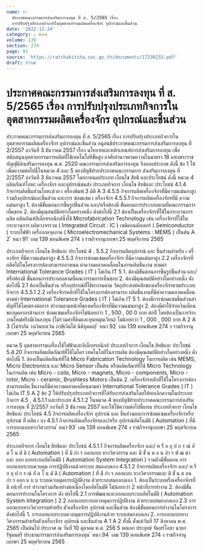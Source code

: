 ```yaml
---
name: >-
  ประกาศคณะกรรมการส่งเสริมการลงทุน ที่ ส. 5/2565 เรื่อง
  การปรับปรุงประเภทกิจการในอุตสาหกรรมผลิตเครื่องจักร อุปกรณ์และชิ้นส่วน
date: '2022-11-24'
category: ง พิเศษ
volume: 139
section: 274
page: 91
source: 'https://ratchakitcha.soc.go.th/documents/17230255.pdf'
draft: true
---
```


# ประกาศคณะกรรมการส่งเสริมการลงทุน ที่ ส. 5/2565 เรื่อง การปรับปรุงประเภทกิจการในอุตสาหกรรมผลิตเครื่องจักร อุปกรณ์และชิ้นส่วน

ประกาศคณะกรรมการส่งเสริมการลงทุน ที่ ส. 5/2565 เรื่อง การปรับปรุงประเภทกิจการในอุตสาหกรรมผลิตเครื่องจักร อุปกรณ์และชิ้นส่วน อนุสนธิประกาศคณะกรรมการส่งเสริมการลงทุน ที่ 2/2557 ลงวันที่ 3 ธันวาคม 2557 เรื่อง นโยบายและหลักเกณฑ์การส่งเสริมการลงทุน เพื่อสนับสนุนอุตสาหกรรมการผลิตที่ใช้เทคโนโลยีขั้นสูง อาศัยอำนาจตามความในมาตรา 16 แห่งพระราชบัญญัติส่งเสริมการลงทุน พ.ศ. 2520 คณะกรรมการส่งเสริมการลงทุน จึงออกประกาศ ดังนี้ ข้อ 1 ให้เพิ่มความต่อไปนี้ในหมวด 4 และ 5 ของบัญชีท้ายประกาศคณะกรรมการ ส่งเสริมการลงทุน ที่ 2/2557 ลงวันที่ 3 ธันวาคม 2557 โดยกาหนดประเภท เงื่อนไข สิทธิ และประโยชน์ ดังนี้ หมวด 4 ผลิตภัณฑ์โลหะ เครื่องจักร และอุปกรณ์ขนส่ง ประเภทกิจการ เงื่อนไข สิทธิและ ประโยชน์ 4.1.4 กิจการผลิตชิ้นส่วนโลหะด้วย เ ครื่องพิมพ์ 3 มิติ A 3 4.5.5 กิจการผลิตเครื่องจักรที่มีความแม่นยาสูง รวมถึงอุปกรณ์และชิ้นส่วน และการ ซ่อมแซม เ ครื่องจักร 4.5.5.1 กิจการผลิตเครื่องจักรที่มี ความแม่นยาสูง 1. ต้องมีขั้นตอนการขึ้นรูปชิ้นส่วน และ/หรือต้องมี ขั้นตอนการประกอบตามที่คณะกรรมการเห็นชอบ 2. ต้องมีคุณสมบัติอย่างใดอย่างหนึ่ง ดังต่อไปนี้ 2.1 ต้องเป็นเครื่องจักรที่ใช้ในกระบวนการผลิต ผลิตภัณฑ์อิเล็กทรอนิกส์ซึ่งใช้ Microfabrication Technology เช่น เครื่องจักรที่ใช้ในกระบวนการ ผลิตวงจรรวม ( Integrated Circuit : IC ) เซมิคอนดักเตอร์ ( Semiconductor ) ระบบไฟฟ้า เครื่องกลจุลภาค ( Microelectromechanical Systems : MEMS ) เป็นต้น A 2 ้ หนา 91 ่ เลม 139 ตอนพิเศษ 274 ง ราชกิจจานุเบกษา 25 พฤศจิกายน 2565

ประเภทกิจการ เงื่อนไข สิทธิและ ประโยชน์ 4 . 5.5.2 กิจการผลิตอุปกรณ์ และ ชิ้นส่วนสำหรับ เ ครื่องจักร ที่มีความแม่นยาสูง 4.5.5.3 กิจการซ่อมแซมเครื่องจักร ที่มีความแม่นยาสูง 2.2 เครื่องจักรที่ผลิตได้ในโครงการต้องสามารถกาหนด ค่าความคลาดเคลื่อนในการผลิตชิ้นงาน ตามค่า International Tolerance Grades ( IT ) ไม่เกิน IT 5 1. ต้องมีขั้นตอนการขึ้นรูปชิ้นส่วน และ/หรือต้องมี ขั้นตอนการประกอบตามที่คณะกรรมการเห็นชอบ 2. ต้องมีคุณสมบัติอย่างใดอย่างหนึ่ง ดังต่อไปนี้ 2.1 ต้องเป็นชิ้นส่วน หรืออุปกรณ์ที่ใช้ทางานตาม วัตถุประสงค์หลักของเครื่องจักรตามประเภท กิจการ 4.5.5.1 2.2 เครื่องจักรหลักที่ใช้ในโครงการต้องสามารถ ผลิตชิ้นงานที่มีค่าความคลาดเคลื่อน ตามค่า International Tolerance Grades ( IT ) ไม่เกิน IT 5 1. ต้องมีการซ่อมแซมชิ้นส่วนสาคัญที่ใช้โดยตรงต่อการ ทำงานตามหน้าที่ของเครื่องจักรที่มีความแม่นยาสูง 2. ต้องมีค่าใช้จ่ายเงินเดือนของบุคลากรด้านการ ซ่อมแซมเครื่องจักรไม่น้อยกว่า 1 , 500 , 00 0 บาท ต่อปี โดยต้องเป็นการจ้างงานใหม่หรือมีเงินลงทุน (ไม่รวมค่าที่ดินและทุนหมุนเวียน) ไม่น้อยกว่า 1 , 000 , 000 บาท A 2 A 3 (ไม่จำกัด วงเงินยกเว้น ภาษีเงินได้ นิติบุคคล) ้ หนา 92 ่ เลม 139 ตอนพิเศษ 274 ง ราชกิจจานุเบกษา 25 พฤศจิกายน 2565

หมวด 5 อุตสาหกรรมเครื่องใช้ไฟฟ้าและอิเล็กทรอนิกส์ ประเภทกิจการ เงื่อนไข สิทธิและ ประโยชน์ 5.4.20 กิจการผลิตผลิตภัณฑ์ที่ใช้ไมโคร เทคโนโลยีในการผลิต ต้องมีคุณสมบัติอย่างใดอย่างหนึ่ง ดังต่อไปนี้ 1. ต้องเป็นผลิตภัณฑ์ที่ใช้ Micro Fabrication Technology ในการผลิต เช่น MEMS, Micro Electronics และ Micro Sensor เป็นต้น หรือผลิตภัณฑ์ที่ใช้ Micro Technology ในการผลิต เช่น Micro - coils, Micro - magnets, Micro - components, Micro - rotor, Micro - ceramic, Brushless Motors เป็นต้น 2. เครื่องจักรหลักที่ใช้ในโครงการต้องสามารถผลิต ชิ้นงานที่มีค่าความคลาดเคลื่อนตามค่า International Tolerance Grades ( IT ) ไม่เกิน IT 5 A 2 ข้อ 2 ให้ปรับปรุงประเภทกิจการที่ได้รับการส่งเสริมโดยให้ยกเลิกความในประเภทกิจการ 4.5 , 4.5.1.1 และประเภท 4.5.1.2 ในหมวด 4 ของบัญชีท้ายประกาศคณะกรรมการส่งเสริมการลงทุน ที่ 2/2557 ลงวันที่ 3 ธันวาคม 2557 และให้ใช้ความต่อไปนี้แทน ประเภทกิจการ เงื่อนไข สิทธิและ ประโยชน์ 4.5 กิจการผลิตเครื่องจักร อุปกรณ์ และ ชิ้นส่วนและการซ่อมแซมเครื่องจักรหรือ อุปกรณ์ ที่ ผลิต เ อง 4.5.1 กิจการผลิตเครื่องจักรและ/หรือ อุปกรณ์อัตโนมัติ ( Automation ) ที่มีการออกแบบทางวิศวกรรม ้ หนา 93 ่ เลม 139 ตอนพิเศษ 274 ง ราชกิจจานุเบกษา 25 พฤศจิกายน 2565

ประเภทกิจการ เงื่อนไข สิทธิและ ประโยชน์ 4.5.1.1 กิจการผลิตเครื่องจักร และ/ ห รื อ อุ ป ก ร ณ์ อั ต โ น มั ติ ( Automation ) ที่ มี กำ ร ออกแบบ ทางวิศวกรรม และ มี ขั้ น ต อ น กำ ร พั ฒ นำ และ ออก แบบระบบอัตโนมัติ ( Automation System Integration ) รวมถึงมีขั้นตอน การออกแบบระบบควบคุม การปฏิบัติงานด้วยระบบ สมองกลเอง 4.5.1.2 กิจการผลิตเครื่องจักร และ/ ห รื อ อุ ป ก ร ณ์ อั ต โ น มั ติ ( Automation ) ที่ มี กำ ร ออกแบบ ทางวิศวกรรมและ มี ขั้ น ต อน กำ ร ออก แ บ บ ระบบควบคุมการปฏิบัติงาน ด้วยระบบสมองกลเอง 1. ต้องเป็นระบบหรือเครื่องจักรที่มี หน้าที่ การ ทำงานร่วมกันอย่างต่อเนื่องโดยอัตโนมัติ ไม่น้อยกว่า 2 หน้าที่การทำงาน 2. ต้องมีขั้นตอนการทำงานในโครงการ ดัง ต่อไปนี้ 2.1 การพัฒนาและออกแบบระบบอัตโนมัติ ( Automation System Integration ) 2.2 ออกแบบระบบควบคุมการปฏิบัติงาน ด้วยระบบสมองกลเอง 2.3 การออกแบบทางวิศวกรรมสำหรับ ตัวเครื่องจักร อุปกรณ์ และชิ้นส่วน ต้องมีขั้นตอนการทำงานในโครงการ ดังต่อไปนี้ 1. การออกแบบระบบควบคุมการปฏิบัติงานด้วย ระบบสมองกลเอง 2. การออกแบบทางวิศวกรรมสำหรับตัวเครื่องจักร อุปกรณ์ และชิ้นส่วน A 1 A 2 ทั้งนี้ ตั้งแต่วันที่ 17 สิงหาคม พ.ศ. 2565 เป็นต้นไป ประกาศ ณ วันที่ 10 ตุลาคม พ.ศ. 256 5 พลเอก ประยุทธ์ จันทร์โอชา นายกรัฐมนตรี ประธานกรรมการส่งเสริมการลงทุน ้ หนา 94 ่ เลม 139 ตอนพิเศษ 274 ง ราชกิจจานุเบกษา 25 พฤศจิกายน 2565
